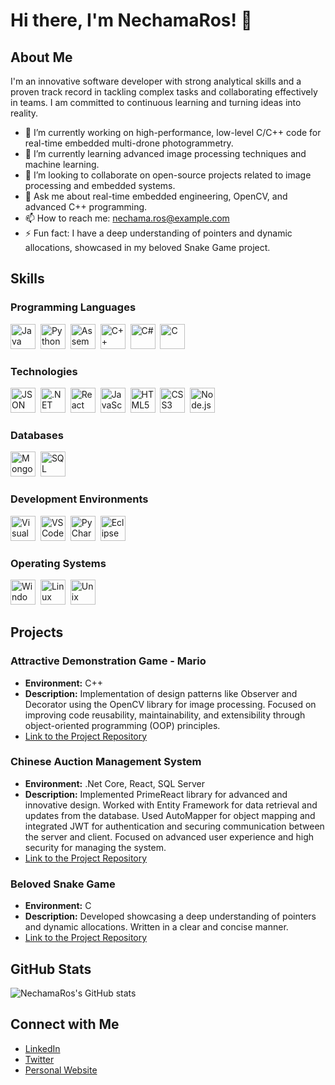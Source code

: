 # Hi there, I'm NechamaRos! 👋

## About Me

I'm an innovative software developer with strong analytical skills and a proven track record in tackling complex tasks and collaborating effectively in teams. I am committed to continuous learning and turning ideas into reality.

- 🔭 I’m currently working on high-performance, low-level C/C++ code for real-time embedded multi-drone photogrammetry.
- 🌱 I’m currently learning advanced image processing techniques and machine learning.
- 👯 I’m looking to collaborate on open-source projects related to image processing and embedded systems.
- 💬 Ask me about real-time embedded engineering, OpenCV, and advanced C++ programming.
- 📫 How to reach me: nechama.ros@example.com
- ⚡ Fun fact: I have a deep understanding of pointers and dynamic allocations, showcased in my beloved Snake Game project.

## Skills

### Programming Languages
<div>
  <img src="https://cdn.jsdelivr.net/gh/devicons/devicon/icons/java/java-original.svg" title="Java" alt="Java" width="40" height="40"/>&nbsp;
  <img src="https://cdn.jsdelivr.net/gh/devicons/devicon/icons/python/python-original.svg" title="Python" alt="Python" width="40" height="40"/>&nbsp;
  <img src="https://cdn.jsdelivr.net/gh/devicons/devicon/icons/assembly/assembly-original.svg" title="Assembly" alt="Assembly" width="40" height="40"/>&nbsp;
  <img src="https://cdn.jsdelivr.net/gh/devicons/devicon/icons/cplusplus/cplusplus-original.svg" title="C++" alt="C++" width="40" height="40"/>&nbsp;
  <img src="https://cdn.jsdelivr.net/gh/devicons/devicon/icons/csharp/csharp-original.svg" title="C#" alt="C#" width="40" height="40"/>&nbsp;
  <img src="https://cdn.jsdelivr.net/gh/devicons/devicon/icons/c/c-original.svg" title="C" alt="C" width="40" height="40"/>&nbsp;
</div>

### Technologies
<div>
  <img src="https://cdn.jsdelivr.net/gh/devicons/devicon/icons/json/json-original.svg" title="JSON" alt="JSON" width="40" height="40"/>&nbsp;
  <img src="https://cdn.jsdelivr.net/gh/devicons/devicon/icons/dotnetcore/dotnetcore-original.svg" title=".NET Core" alt=".NET Core" width="40" height="40"/>&nbsp;
  <img src="https://cdn.jsdelivr.net/gh/devicons/devicon/icons/react/react-original.svg" title="React" alt="React" width="40" height="40"/>&nbsp;
  <img src="https://cdn.jsdelivr.net/gh/devicons/devicon/icons/javascript/javascript-original.svg" title="JavaScript" alt="JavaScript" width="40" height="40"/>&nbsp;
  <img src="https://cdn.jsdelivr.net/gh/devicons/devicon/icons/html5/html5-original.svg" title="HTML5" alt="HTML5" width="40" height="40"/>&nbsp;
  <img src="https://cdn.jsdelivr.net/gh/devicons/devicon/icons/css3/css3-original.svg" title="CSS3" alt="CSS3" width="40" height="40"/>&nbsp;
  <img src="https://cdn.jsdelivr.net/gh/devicons/devicon/icons/nodejs/nodejs-original.svg" title="Node.js" alt="Node.js" width="40" height="40"/>&nbsp;
</div>

### Databases
<div>
  <img src="https://cdn.jsdelivr.net/gh/devicons/devicon/icons/mongodb/mongodb-original.svg" title="MongoDB" alt="MongoDB" width="40" height="40"/>&nbsp;
  <img src="https://cdn.jsdelivr.net/gh/devicons/devicon/icons/microsoftsqlserver/microsoftsqlserver-plain.svg" title="SQL Server" alt="SQL Server" width="40" height="40"/>&nbsp;
</div>

### Development Environments
<div>
  <img src="https://cdn.jsdelivr.net/gh/devicons/devicon/icons/visualstudio/visualstudio-plain.svg" title="Visual Studio" alt="Visual Studio" width="40" height="40"/>&nbsp;
  <img src="https://cdn.jsdelivr.net/gh/devicons/devicon/icons/vscode/vscode-original.svg" title="VS Code" alt="VS Code" width="40" height="40"/>&nbsp;
  <img src="https://cdn.jsdelivr.net/gh/devicons/devicon/icons/pycharm/pycharm-original.svg" title="PyCharm" alt="PyCharm" width="40" height="40"/>&nbsp;
  <img src="https://cdn.jsdelivr.net/gh/devicons/devicon/icons/eclipse/eclipse-original.svg" title="Eclipse" alt="Eclipse" width="40" height="40"/>&nbsp;
</div>

### Operating Systems
<div>
  <img src="https://cdn.jsdelivr.net/gh/devicons/devicon/icons/windows8/windows8-original.svg" title="Windows" alt="Windows" width="40" height="40"/>&nbsp;
  <img src="https://cdn.jsdelivr.net/gh/devicons/devicon/icons/linux/linux-original.svg" title="Linux" alt="Linux" width="40" height="40"/>&nbsp;
  <img src="https://cdn.jsdelivr.net/gh/devicons/devicon/icons/unix/unix-original.svg" title="Unix" alt="Unix" width="40" height="40"/>&nbsp;
</div>

## Projects

### Attractive Demonstration Game - Mario
- **Environment:** C++
- **Description:** Implementation of design patterns like Observer and Decorator using the OpenCV library for image processing. Focused on improving code reusability, maintainability, and extensibility through object-oriented programming (OOP) principles.
- [Link to the Project Repository](URL)

### Chinese Auction Management System
- **Environment:** .Net Core, React, SQL Server
- **Description:** Implemented PrimeReact library for advanced and innovative design. Worked with Entity Framework for data retrieval and updates from the database. Used AutoMapper for object mapping and integrated JWT for authentication and securing communication between the server and client. Focused on advanced user experience and high security for managing the system.
- [Link to the Project Repository](URL)

### Beloved Snake Game
- **Environment:** C
- **Description:** Developed showcasing a deep understanding of pointers and dynamic allocations. Written in a clear and concise manner.
- [Link to the Project Repository](URL)

## GitHub Stats

![NechamaRos's GitHub stats](https://github-readme-stats.vercel.app/api?username=NechamaRos&show_icons=true&theme=radical)

## Connect with Me

- [LinkedIn](https://www.linkedin.com/in/YourLinkedInProfile)
- [Twitter](https://twitter.com/YourTwitterHandle)
- [Personal Website](https://yourwebsite.com)

<!--
**NechamaRos/NechamaRos** is a ✨ _special_ ✨ repository because its `README.md` (this file) appears on your GitHub profile.
You can click the Preview link to take a look at your changes.
-->
